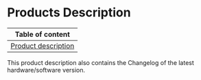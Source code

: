 # Products Description

| Table of content|
|--|
| [Product description](../ProductsDescription/Firmware_0.13.11-217_Release_Notes.md)|

This product description also contains the Changelog of the latest hardware/software version.
